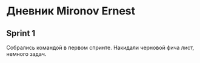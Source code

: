 # Дневник Mironov Ernest

## Sprint 1

Собрались командой в первом спринте. Накидали черновой фича лист, немного задач.
